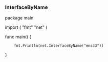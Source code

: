### InterfaceByName


package main

import (
        "fmt"
        "net"
)

func main() {

        fmt.Println(net.InterfaceByName("ens33"))
}
